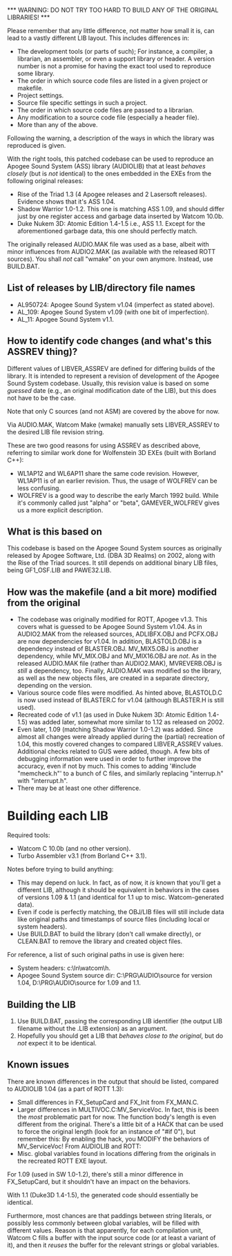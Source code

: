 *** WARNING: DO NOT TRY TOO HARD TO BUILD ANY OF THE ORIGINAL LIBRARIES! ***

Please remember that any little difference, not matter how small it is,
can lead to a vastly different LIB layout. This includes differences in:

- The development tools (or parts of such); For instance, a compiler, a
librarian, an assembler, or even a support library or header. A version number
is not a promise for having the exact tool used to reproduce some library.
- The order in which source code files are listed in a given project or
makefile.
- Project settings.
- Source file specific settings in such a project.
- The order in which source code files are passed to a librarian.
- Any modification to a source code file (especially a header file).
- More than any of the above.

Following the warning, a description of the ways in which the library was
reproduced is given.

With the right tools, this patched codebase can be used to reproduce
an Apogee Sound System (ASS) library (AUDIOLIB) that at least *behaves closely*
(but is *not* identical) to the ones embedded in the EXEs from the following
original releases:

- Rise of the Triad 1.3 (4 Apogee releases and 2 Lasersoft releases).
Evidence shows that it's ASS 1.04.
- Shadow Warrior 1.0-1.2. This one is matching ASS 1.09, and should differ
just by one register access and garbage data inserted by Watcom 10.0b.
- Duke Nukem 3D: Atomic Edition 1.4-1.5 i.e., ASS 1.1. Except for
the aforementioned garbage data, this one should perfectly match.

The originally released AUDIO.MAK file was used as a base, albeit with minor
influences from AUDIO2.MAK (as available with the released ROTT sources).
You shall *not* call "wmake" on your own anymore. Instead, use BUILD.BAT.

List of releases by LIB/directory file names
--------------------------------------------

- AL950724: Apogee Sound System v1.04 (imperfect as stated above).
- AL_109: Apogee Sound System v1.09 (with one bit of imperfection).
- AL_11: Apogee Sound System v1.1.

How to identify code changes (and what's this ASSREV thing)?
------------------------------------------------------------

Different values of LIBVER_ASSREV are defined for differing builds of the
library. It is intended to represent a revision of development of
the Apogee Sound System codebase. Usually, this revision value is based
on some *guessed* date (e.g., an original modification date of the LIB),
but this does not have to be the case.

Note that only C sources (and not ASM) are covered by the above for now.

Via AUDIO.MAK, Watcom Make (wmake) manually sets LIBVER_ASSREV
to the desired LIB file revision string.

These are two good reasons for using ASSREV as described above, referring
to similar work done for Wolfenstein 3D EXEs (built with Borland C++):

- WL1AP12 and WL6AP11 share the same code revision. However, WL1AP11
is of an earlier revision. Thus, the usage of WOLFREV can be
less confusing.
- WOLFREV is a good way to describe the early March 1992 build. While
it's commonly called just "alpha" or "beta", GAMEVER_WOLFREV
gives us a more explicit description.

What is this based on
---------------------

This codebase is based on the Apogee Sound System sources as originally
released by Apogee Software, Ltd. (DBA 3D Realms) on 2002, along with
the Rise of the Triad sources. It still depends on additional
binary LIB files, being GF1_OSF.LIB and PAWE32.LIB.

How was the makefile (and a bit more) modified from the original
----------------------------------------------------------------

- The codebase was originally modified for ROTT, Apogee v1.3. This covers
what is guessed to be Apogee Sound System v1.04. As in AUDIO2.MAK from
the released sources, ADLIBFX.OBJ and PCFX.OBJ are now dependencies for
v1.04. In addition, BLASTOLD.OBJ is a dependency instead of BLASTER.OBJ.
MV_MIX5.OBJ is another dependency, while MV_MIX.OBJ and MV_MIX16.OBJ
are *not*. As in the released AUDIO.MAK file (rather than AUDIO2.MAK),
MVREVERB.OBJ is *still* a dependency, too. Finally, AUDIO.MAK was
modified so the library, as well as the new objects files, are
created in a separate directory, depending on the version.
- Various source code files were modified. As hinted above, BLASTOLD.C is
now used instead of BLASTER.C for v1.04 (although BLASTER.H is still used).
- Recreated code of v1.1 (as used in Duke Nukem 3D: Atomic Edition 1.4-1.5)
was added later, somewhat more similar to 1.12 as released on 2002.
- Even later, 1.09 (matching Shadow Warrior 1.0-1.2) was added. Since almost
all changes were already applied during the (partial) recreation of 1.04,
this mostly covered changes to compared LIBVER_ASSREV values.
Additional checks related to GUS were added, though. A few bits of debugging
information were used in order to further improve the accuracy, even if
not by much. This comes to adding '#include "memcheck.h"' to a bunch
of C files, and similarly replacing "interrup.h" with "interrupt.h".
- There may be at least one other difference.

Building each LIB
=================

Required tools:

- Watcom C 10.0b (and no other version).
- Turbo Assembler v3.1 (from Borland C++ 3.1).

Notes before trying to build anything:

- This may depend on luck. In fact, as of now, it *is* known that you'll get
a different LIB, although it should be equivalent in behaviors in the cases of
versions 1.09 & 1.1 (and identical for 1.1 up to misc. Watcom-generated data).
- Even if code is perfectly matching, the OBJ/LIB files will
still include data like original paths and timestamps of
source files (including local or system headers).
- Use BUILD.BAT to build the library (don't call wmake directly),
or CLEAN.BAT to remove the library and created object files.

For reference, a list of such original paths in use is given here:
- System headers: c:\ln\watcom\h.
- Apogee Sound System source dir: C:\PRG\AUDIO\source for version 1.04,
D:\PRG\AUDIO\source for 1.09 and 1.1.

Building the LIB
----------------

1. Use BUILD.BAT, passing the corresponding LIB identifier
(the output LIB filename without the .LIB extension) as an argument.
2. Hopefully you should get a LIB that *behaves close to the original*,
but do *not* expect it to be identical.

Known issues
------------

There are known differences in the output that should be listed,
compared to AUDIOLIB 1.04 (as a part of ROTT 1.3):
- Small differences in FX_SetupCard and FX_Init from FX_MAN.C.
- Larger differences in MULTIVOC.C:MV_ServiceVoc. In fact, this is been the
*most* problematic part for now. The function body's length is even different
from the original. There's a little bit of a HACK that can be used to force
the original length (look for an instance of "#if 0"), but remember this:
By enabling the hack, you MODIFY the behaviors of MV_ServiceVoc!
From AUDIOLIB and ROTT:
- Misc. global variables found in locations differing from the originals
in the recreated ROTT EXE layout.

For 1.09 (used in SW 1.0-1.2), there's still a minor difference in
FX_SetupCard, but it shouldn't have an impact on the behaviors.

With 1.1 (Duke3D 1.4-1.5), the generated code should essentially be identical.

Furthermore, most chances are that paddings between string literals, or
possibly less commonly between global variables, will be filled with different
values. Reason is that apparently, for each compilation unit, Watcom C fills
a buffer with the input source code (or at least a variant of it), and then
it *reuses* the buffer for the relevant strings or global variables.
